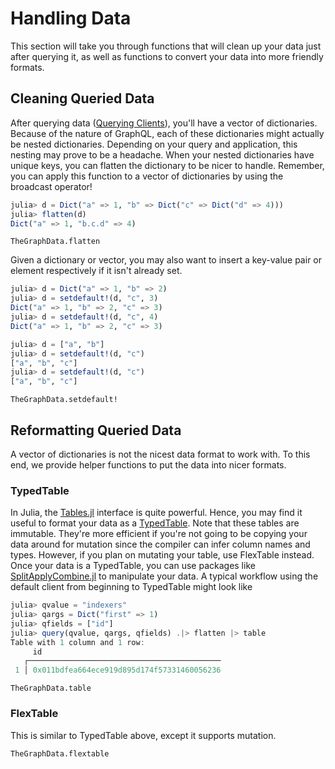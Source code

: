 # Handling Data

This section will take you through functions that will clean up your data just after querying it, as well as functions to convert your data into more friendly formats.

## Cleaning Queried Data

After querying data ([Querying Clients](@ref)), you'll have a vector of dictionaries.
Because of the nature of GraphQL, each of these dictionaries might actually be nested dictionaries.
Depending on your query and application, this nesting may prove to be a headache.
When your nested dictionaries have unique keys, you can flatten the dictionary to be nicer to handle.
Remember, you can apply this function to a vector of dictionaries by using the broadcast operator!

```julia
julia> d = Dict("a" => 1, "b" => Dict("c" => Dict("d" => 4)))
julia> flatten(d)
Dict("a" => 1, "b.c.d" => 4)
```

```@docs
TheGraphData.flatten
```

Given a dictionary or vector, you may also want to insert a key-value pair or element respectively if
it isn't already set.

```julia
julia> d = Dict("a" => 1, "b" => 2)
julia> d = setdefault!(d, "c", 3)
Dict("a" => 1, "b" => 2, "c" => 3)
julia> d = setdefault!(d, "c", 4)
Dict("a" => 1, "b" => 2, "c" => 3)
```

```julia
julia> d = ["a", "b"]
julia> d = setdefault!(d, "c")
["a", "b", "c"]
julia> d = setdefault!(d, "c")
["a", "b", "c"]
```

```@docs
TheGraphData.setdefault!
```

## Reformatting Queried Data

A vector of dictionaries is not the nicest data format to work with.
To this end, we provide helper functions to put the data into nicer formats.

### TypedTable

In Julia, the [Tables.jl](https://github.com/JuliaData/Tables.jl) interface is quite powerful.
Hence, you may find it useful to format your data as a [TypedTable](https://typedtables.juliadata.org/stable/).
Note that these tables are immutable.
They're more efficient if you're not going to be copying your data around for mutation since the compiler can infer column names and types.
However, if you plan on mutating your table, use FlexTable instead.
Once your data is a TypedTable, you can use packages like [SplitApplyCombine.jl](https://github.com/JuliaData/SplitApplyCombine.jl) to manipulate your data.
A typical workflow using the default client from beginning to TypedTable might look like

```julia
julia> qvalue = "indexers"
julia> qargs = Dict("first" => 1)
julia> qfields = ["id"]
julia> query(qvalue, qargs, qfields) .|> flatten |> table
Table with 1 column and 1 row:
     id
   ┌───────────────────────────────────────────
 1 │ 0x011bdfea664ece919d895d174f57331460056236
```

```@docs
TheGraphData.table
```

### FlexTable

This is similar to TypedTable above, except it supports mutation.

```@docs
TheGraphData.flextable
```
